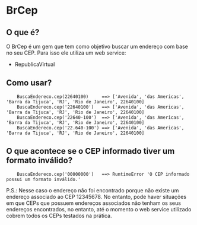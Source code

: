 # BrCep

## O que é?

O BrCep é um gem que tem como objetivo buscar um endereço com base no seu CEP. Para isso ele utiliza um web service:

* RepublicaVirtual

## Como usar?

        BuscaEndereco.cep(22640100)     ==> ['Avenida', 'das Americas', 'Barra da Tijuca', 'RJ', 'Rio de Janeiro', 22640100]
        BuscaEndereco.cep('22640100')   ==> ['Avenida', 'das Americas', 'Barra da Tijuca', 'RJ', 'Rio de Janeiro', 22640100]
        BuscaEndereco.cep('22640-100')  ==> ['Avenida', 'das Americas', 'Barra da Tijuca', 'RJ', 'Rio de Janeiro', 22640100]
        BuscaEndereco.cep('22.640-100') ==> ['Avenida', 'das Americas', 'Barra da Tijuca', 'RJ', 'Rio de Janeiro', 22640100]

## O que acontece se o CEP informado tiver um formato inválido?

        BuscaEndereco.cep('00000000')   ==> RuntimeError 'O CEP informado possui um formato inválido.'

P.S.: Nesse caso o endereço não foi encontrado porque não existe um endereço associado ao CEP 12345678. No entanto, pode haver situações em que CEPs que possuem endereços associados não tenham os seus endereços encontrados, no entanto, até o momento o web service utilizado cobrem todos os CEPs testados na prática.
